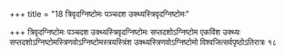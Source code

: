 +++
title = "18 त्रिवृदग्निष्टोमः पञ्चदश उक्थ्यस्त्रिवृदग्निष्टोमः"

+++
त्रिवृदग्निष्टोमः पञ्चदश उक्थ्यस्त्रिवृदग्निष्टोमः सप्तदशोऽग्निष्टोम एकविंश उक्थ्यः सप्तदशोऽग्निष्टोमस्त्रिणवोऽग्निष्टोमस्त्रयस्त्रिंश उक्थ्यस्त्रिणवोऽग्निष्टोमो विश्वजित्सर्वपृष्ठोऽतिरात्रः १८